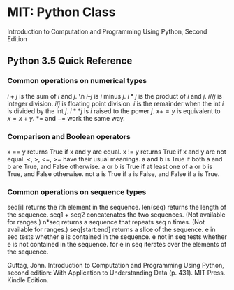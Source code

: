 # MIT: Python Class
Introduction to Computation and Programming Using Python, Second Edition

## Python 3.5 Quick Reference

### Common operations on numerical types 
$i+j$ is the sum of $i$ and $j$. \n
$i–j$ is $i$ minus $j$. 
$i*j$ is the product of $i$ and $j$. 
$i//j$ is integer division. 
$i/j$ is floating point division. 
$i%j$ is the remainder when the int $i$ is divided by the int $j$. 
$i**j$ is $i$ raised to the power $j$. 
$x += y$ is equivalent to $x = x + y$. $*=$ and $-=$ work the same way. 

### Comparison and Boolean operators 
x == y returns True if x and y are equal. 
x != y returns True if x and y are not equal. 
<, >, <=, >= have their usual meanings. 
a and b is True if both a and b are True, and False otherwise. 
a or b is True if at least one of a or b is True, and False otherwise. 
not a is True if a is False, and False if a is True. 

### Common operations on sequence types 
seq[i] returns the ith element in the sequence. 
len(seq) returns the length of the sequence. 
seq1 + seq2 concatenates the two sequences. (Not available for ranges.) 
n*seq returns a sequence that repeats seq n times. (Not available for ranges.) 
seq[start:end] returns a slice of the sequence. 
e in seq tests whether e is contained in the sequence. 
e not in seq tests whether e is not contained in the sequence. 
for e in seq iterates over the elements of the sequence.

Guttag, John. Introduction to Computation and Programming Using Python, second edition: With Application to Understanding Data (p. 431). MIT Press. Kindle Edition. 
